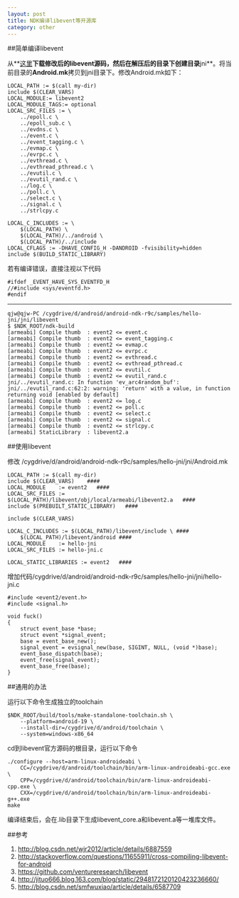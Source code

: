 ```yaml
---
layout: post
title: NDK编译libevent等开源库
category: other
---
```


##简单编译libevent

从**[这里](https://github.com/ventureresearch/libevent)**下载修改后的libevent源码，然后在解压后的目录下创建目录**jni**。将当前目录的**Android.mk**拷贝到jni目录下。修改Android.mk如下：

	LOCAL_PATH := $(call my-dir)
	include $(CLEAR_VARS)
	LOCAL_MODULE:= libevent2
	LOCAL_MODULE_TAGS:= optional
	LOCAL_SRC_FILES := \
		../epoll.c \
		../epoll_sub.c \
		../evdns.c \
		../event.c \
		../event_tagging.c \
		../evmap.c \
		../evrpc.c \
		../evthread.c \
		../evthread_pthread.c \
		../evutil.c \
		../evutil_rand.c \
		../log.c \
		../poll.c \
		../select.c \
		../signal.c \
		../strlcpy.c

	LOCAL_C_INCLUDES := \
		$(LOCAL_PATH) \
		$(LOCAL_PATH)/../android \
		$(LOCAL_PATH)/../include 
	LOCAL_CFLAGS := -DHAVE_CONFIG_H -DANDROID -fvisibility=hidden
	include $(BUILD_STATIC_LIBRARY)

若有编译错误，直接注视以下代码

	#ifdef _EVENT_HAVE_SYS_EVENTFD_H
	//#include <sys/eventfd.h>
	#endif
	
---

	qjw@qjw-PC /cygdrive/d/android/android-ndk-r9c/samples/hello-jni/jni/libevent
	$ $NDK_ROOT/ndk-build
	[armeabi] Compile thumb  : event2 <= event.c
	[armeabi] Compile thumb  : event2 <= event_tagging.c
	[armeabi] Compile thumb  : event2 <= evmap.c
	[armeabi] Compile thumb  : event2 <= evrpc.c
	[armeabi] Compile thumb  : event2 <= evthread.c
	[armeabi] Compile thumb  : event2 <= evthread_pthread.c
	[armeabi] Compile thumb  : event2 <= evutil.c
	[armeabi] Compile thumb  : event2 <= evutil_rand.c
	jni/../evutil_rand.c: In function 'ev_arc4random_buf':
	jni/../evutil_rand.c:62:2: warning: 'return' with a value, in function returning void [enabled by default]
	[armeabi] Compile thumb  : event2 <= log.c
	[armeabi] Compile thumb  : event2 <= poll.c
	[armeabi] Compile thumb  : event2 <= select.c
	[armeabi] Compile thumb  : event2 <= signal.c
	[armeabi] Compile thumb  : event2 <= strlcpy.c
	[armeabi] StaticLibrary  : libevent2.a

##使用libevent

修改 /cygdrive/d/android/android-ndk-r9c/samples/hello-jni/jni/Android.mk

	LOCAL_PATH := $(call my-dir)
	include $(CLEAR_VARS)    ####
	LOCAL_MODULE    := event2   ####  
	LOCAL_SRC_FILES := $(LOCAL_PATH)/libevent/obj/local/armeabi/libevent2.a   ####
	include $(PREBUILT_STATIC_LIBRARY)   ####

	include $(CLEAR_VARS)

	LOCAL_C_INCLUDES := $(LOCAL_PATH)/libevent/include \ ####
		$(LOCAL_PATH)/libevent/android ####
	LOCAL_MODULE    := hello-jni
	LOCAL_SRC_FILES := hello-jni.c

	LOCAL_STATIC_LIBRARIES := event2   ####

增加代码/cygdrive/d/android/android-ndk-r9c/samples/hello-jni/jni/hello-jni.c

	#include <event2/event.h>
	#include <signal.h>

	void fuck()
	{
		struct event_base *base;
		struct event *signal_event;
		base = event_base_new();
		signal_event = evsignal_new(base, SIGINT, NULL, (void *)base);
		event_base_dispatch(base);
		event_free(signal_event);
		event_base_free(base);
	}
	
##通用的办法

运行以下命令生成独立的toolchain

	$NDK_ROOT/build/tools/make-standalone-toolchain.sh \
		--platform=android-19 \
		--install-dir=/cygdrive/d/android/toolchain \
		--system=windows-x86_64
		
cd到libevent官方源码的根目录，运行以下命令

	./configure --host=arm-linux-androideabi \
		CC=/cygdrive/d/android/toolchain/bin/arm-linux-androideabi-gcc.exe \
		CPP=/cygdrive/d/android/toolchain/bin/arm-linux-androideabi-cpp.exe \
		CXX=/cygdrive/d/android/toolchain/bin/arm-linux-androideabi-g++.exe
	make
	
编译结束后，会在.lib目录下生成libevent_core.a和libevent.a等一堆库文件。

##参考
1. <http://blog.csdn.net/wjr2012/article/details/6887559>
1. <http://stackoverflow.com/questions/11655911/cross-compiling-libevent-for-android>
1. <https://github.com/ventureresearch/libevent>
1. <http://jituo666.blog.163.com/blog/static/2948172120120423236660/>
1. <http://blog.csdn.net/smfwuxiao/article/details/6587709>